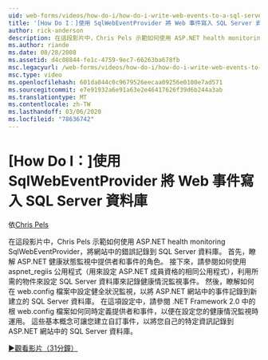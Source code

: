 ```yaml
---
uid: web-forms/videos/how-do-i/how-do-i-write-web-events-to-a-sql-server-database-using-the-sqlwebeventprovider
title: '[How Do I：]使用 SqlWebEventProvider 將 Web 事件寫入 SQL Server 資料庫 |Microsoft Docs'
author: rick-anderson
description: 在這段影片中，Chris Pels 示範如何使用 ASP.NET health monitoring SqlWebEventProvider，將網站中的錯誤記錄到 SQL Server 資料庫。 首先，清除 。
ms.author: riande
ms.date: 08/28/2008
ms.assetid: d4c08844-fe1c-4759-9ec7-66263ba678fb
msc.legacyurl: /web-forms/videos/how-do-i/how-do-i-write-web-events-to-a-sql-server-database-using-the-sqlwebeventprovider
msc.type: video
ms.openlocfilehash: 601da044c0c9679526eecaa09256e0100e7ad571
ms.sourcegitcommit: e7e91932a6e91a63e2e46417626f39d6b244a3ab
ms.translationtype: MT
ms.contentlocale: zh-TW
ms.lasthandoff: 03/06/2020
ms.locfileid: "78636742"
---
```

# <a name="how-do-i-write-web-events-to-a-sql-server-database-using-the-sqlwebeventprovider"></a>[How Do I：]使用 SqlWebEventProvider 將 Web 事件寫入 SQL Server 資料庫

依[Chris Pels](https://twitter.com/chrispels)

在這段影片中，Chris Pels 示範如何使用 ASP.NET health monitoring SqlWebEventProvider，將網站中的錯誤記錄到 SQL Server 資料庫。 首先，瞭解 ASP.NET 健康狀態監視中提供者和事件的角色。 接下來，請參閱如何使用 aspnet\_regiis 公用程式（用來設定 ASP.NET 成員資格的相同公用程式），利用所需的物件來設定 SQL Server 資料庫來記錄健康情況監視事件。 然後，瞭解如何在 web.config 檔案中設定健全狀況監視，以將 ASP.NET 網站中的事件記錄到新建立的 SQL Server 資料庫。 在這項設定中，請參閱 .NET Framework 2.0 中的根 web.config 檔案如何同時定義提供者和事件，以便在設定您的健康情況監視時運用。 這些基本概念可讓您建立自訂事件，以將您自己的特定資訊記錄到 ASP.NET 網站中的 SQL Server 資料庫。

[&#9654;觀看影片（31分鐘）](https://channel9.msdn.com/Blogs/ASP-NET-Site-Videos/how-do-i-write-web-events-to-a-sql-server-database-using-the-sqlwebeventprovider)
